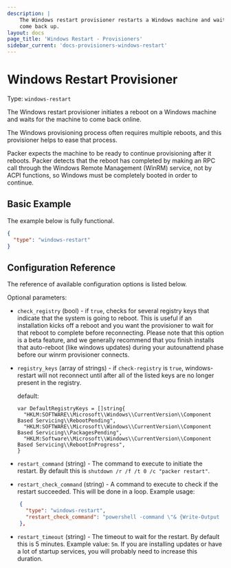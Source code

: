 ```yaml
---
description: |
    The Windows restart provisioner restarts a Windows machine and waits for it to
    come back up.
layout: docs
page_title: 'Windows Restart - Provisioners'
sidebar_current: 'docs-provisioners-windows-restart'
---
```


# Windows Restart Provisioner

Type: `windows-restart`

The Windows restart provisioner initiates a reboot on a Windows machine and
waits for the machine to come back online.

The Windows provisioning process often requires multiple reboots, and this
provisioner helps to ease that process.

Packer expects the machine to be ready to continue provisioning after it
reboots. Packer detects that the reboot has completed by making an RPC call
through the Windows Remote Management (WinRM) service, not by ACPI functions,
so Windows must be completely booted in order to continue.

## Basic Example

The example below is fully functional.

``` json
{
  "type": "windows-restart"
}
```

## Configuration Reference

The reference of available configuration options is listed below.

Optional parameters:

-   `check_registry` (bool) - if `true`, checks for several registry keys that
    indicate that the system is going to reboot. This is useful if an
    installation kicks off a reboot and you want the provisioner to wait for
    that reboot to complete before reconnecting. Please note that this option
    is a beta feature, and we generally recommend that you finish installs that
    auto-reboot (like windows updates) during your autounattend phase before
    our winrm provisioner connects.

-   `registry_keys` (array of strings) - if `check-registry` is `true`,
    windows-restart will not reconnect until after all of the listed keys are
    no longer present in the registry.

    default:

        var DefaultRegistryKeys = []string{
          "HKLM:SOFTWARE\\Microsoft\\Windows\\CurrentVersion\\Component Based Servicing\\RebootPending",
          "HKLM:SOFTWARE\\Microsoft\\Windows\\CurrentVersion\\Component Based Servicing\\PackagesPending",
          "HKLM:Software\\Microsoft\\Windows\\CurrentVersion\\Component Based Servicing\\RebootInProgress",
        }

-   `restart_command` (string) - The command to execute to initiate the
    restart. By default this is `shutdown /r /f /t 0 /c "packer restart"`.

-   `restart_check_command` (string) - A command to execute to check if the
    restart succeeded. This will be done in a loop. Example usage:

``` json
    {
      "type": "windows-restart",
      "restart_check_command": "powershell -command \"& {Write-Output 'restarted.'}\""
    },
```

-   `restart_timeout` (string) - The timeout to wait for the restart. By
    default this is 5 minutes. Example value: `5m`. If you are installing
    updates or have a lot of startup services, you will probably need to
    increase this duration.
